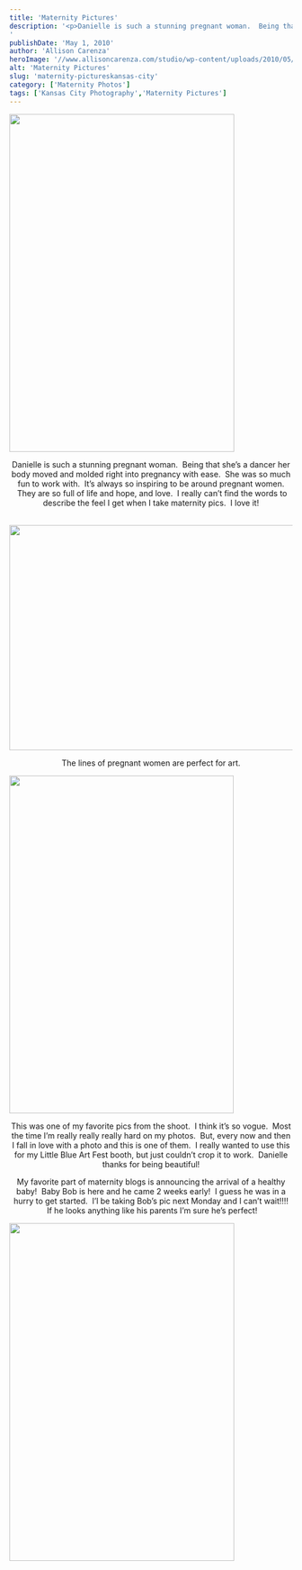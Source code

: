 ```yaml
---
title: 'Maternity Pictures'
description: '<p>Danielle is such a stunning pregnant woman.  Being that she&#8217;s a dancer her body moved and molded right into pregnancy [&hellip;]</p>
'
publishDate: 'May 1, 2010'
author: 'Allison Carenza'
heroImage: '//www.allisoncarenza.com/studio/wp-content/uploads/2010/05/dan4.jpg'
alt: 'Maternity Pictures'
slug: 'maternity-pictureskansas-city'
category: ['Maternity Photos']
tags: ['Kansas City Photography','Maternity Pictures']
---
```


<p><a rel="attachment wp-att-852" href="http://www.allisoncarenza.com/archives/848/dan4"><img class="aligncenter size-full wp-image-852" title="dan4" src="http://www.allisoncarenza.com/studio/wp-content/uploads/2010/05/dan4.jpg" alt="" width="400" height="600" srcset="/media/dan4.jpg 400w, /media/dan4-200x300.jpg 200w" sizes="(max-width: 400px) 100vw, 400px" /></a></p>
<p style="text-align: center;">Danielle is such a stunning pregnant woman.  Being that she&#8217;s a dancer her body moved and molded right into pregnancy with ease.  She was so much fun to work with.  It&#8217;s always so inspiring to be around pregnant women.  They are so full of life and hope, and love.  I really can&#8217;t find the words to describe the feel I get when I take maternity pics.  I love it!</p>
<p><a rel="attachment wp-att-849" href="http://www.allisoncarenza.com/archives/848/dan1"><br />
<img class="aligncenter size-full wp-image-849" title="dan1" src="http://www.allisoncarenza.com/studio/wp-content/uploads/2010/05/dan1.jpg" alt="" width="601" height="400" srcset="/media/dan1.jpg 601w, /media/dan1-300x200.jpg 300w" sizes="(max-width: 601px) 100vw, 601px" /></a></p>
<p style="text-align: center;">The lines of pregnant women are perfect for art.</p>
<p><a rel="attachment wp-att-850" href="http://www.allisoncarenza.com/archives/848/dan2"><img class="aligncenter size-full wp-image-850" title="dan2" src="http://www.allisoncarenza.com/studio/wp-content/uploads/2010/05/dan2.jpg" alt="" width="399" height="600" srcset="/media/dan2.jpg 399w, /media/dan2-200x300.jpg 200w" sizes="(max-width: 399px) 100vw, 399px" /></a></p>
<p style="text-align: center;">This was one of my favorite pics from the shoot.  I think it&#8217;s so vogue.  Most the time I&#8217;m really really really hard on my photos.  But, every now and then I fall in love with a photo and this is one of them.  I really wanted to use this for my Little Blue Art Fest booth, but just couldn&#8217;t crop it to work.  Danielle thanks for being beautiful!</p>
<p style="text-align: center;">My favorite part of maternity blogs is announcing the arrival of a healthy baby!  Baby Bob is here and he came 2 weeks early!  I guess he was in a hurry to get started.  I&#8217;l be taking Bob&#8217;s pic next Monday and I can&#8217;t wait!!!!  If he looks anything like his parents I&#8217;m sure he&#8217;s perfect!</p>
<p><a rel="attachment wp-att-851" href="http://www.allisoncarenza.com/archives/848/dan3"><img class="aligncenter size-full wp-image-851" title="dan3" src="http://www.allisoncarenza.com/studio/wp-content/uploads/2010/05/dan3.jpg" alt="" width="400" height="600" srcset="/media/dan3.jpg 400w, /media/dan3-200x300.jpg 200w" sizes="(max-width: 400px) 100vw, 400px" /></a></p>
